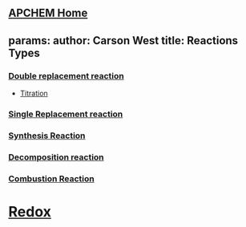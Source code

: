 
[APCHEM Home](./../apchem-home/)
---
params:
	author: Carson West
title: Reactions Types
--- 
### [Double replacement reaction](./../double-replacement-reaction/)
- [Titration](./../titration/)
### [Single Replacement reaction](./../single-replacement-reaction/)
### [Synthesis Reaction](./../synthesis-reaction/)
### [Decomposition reaction](./../decomposition-reaction/)
### [Combustion Reaction](./../combustion-reaction/)

# [Redox](./../redox/)
